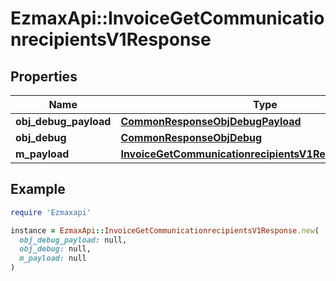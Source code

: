 # EzmaxApi::InvoiceGetCommunicationrecipientsV1Response

## Properties

| Name | Type | Description | Notes |
| ---- | ---- | ----------- | ----- |
| **obj_debug_payload** | [**CommonResponseObjDebugPayload**](CommonResponseObjDebugPayload.md) |  |  |
| **obj_debug** | [**CommonResponseObjDebug**](CommonResponseObjDebug.md) |  | [optional] |
| **m_payload** | [**InvoiceGetCommunicationrecipientsV1ResponseMPayload**](InvoiceGetCommunicationrecipientsV1ResponseMPayload.md) |  |  |

## Example

```ruby
require 'Ezmaxapi'

instance = EzmaxApi::InvoiceGetCommunicationrecipientsV1Response.new(
  obj_debug_payload: null,
  obj_debug: null,
  m_payload: null
)
```

